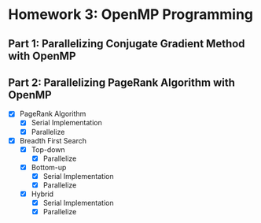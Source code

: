 # Homework 3: OpenMP Programming

## Part 1: Parallelizing Conjugate Gradient Method with OpenMP

## Part 2: Parallelizing PageRank Algorithm with OpenMP

- [x] PageRank Algorithm
  - [x] Serial Implementation
  - [x] Parallelize
- [x] Breadth First Search
  - [x] Top-down
    - [x] Parallelize
  - [x] Bottom-up
    - [x] Serial Implementation
    - [x] Parallelize
  - [x] Hybrid
    - [x] Serial Implementation
    - [x] Parallelize
